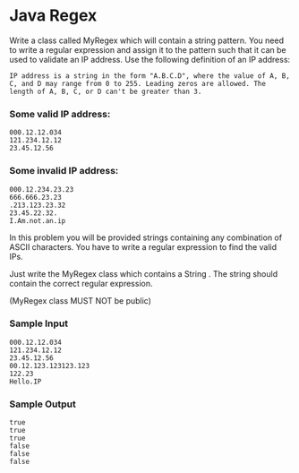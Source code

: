 # Java Regex
Write a class called MyRegex which will contain a string pattern. You need to write a regular expression and assign it to the pattern such that it can be used to validate an IP address. Use the following definition of an IP address:
```
IP address is a string in the form "A.B.C.D", where the value of A, B, C, and D may range from 0 to 255. Leading zeros are allowed. The length of A, B, C, or D can't be greater than 3.
```

### Some valid IP address:

```
000.12.12.034
121.234.12.12
23.45.12.56
```
### Some invalid IP address:
```
000.12.234.23.23
666.666.23.23
.213.123.23.32
23.45.22.32.
I.Am.not.an.ip
```
In this problem you will be provided strings containing any combination of ASCII characters. You have to write a regular expression to find the valid IPs.

Just write the MyRegex class which contains a String . The string should contain the correct regular expression.

(MyRegex class MUST NOT be public)

### Sample Input
```
000.12.12.034
121.234.12.12
23.45.12.56
00.12.123.123123.123
122.23
Hello.IP
```

### Sample Output
```
true
true
true
false
false
false
```
